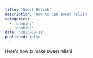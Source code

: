 ```yaml
---
title: 'Sweet Relish'
description: 'How to can sweet relish'
categories:
  - 'canning'
  - 'cooking'
date: '2023-08-11'
published: false
---
```


Here's how to make sweet relish!
